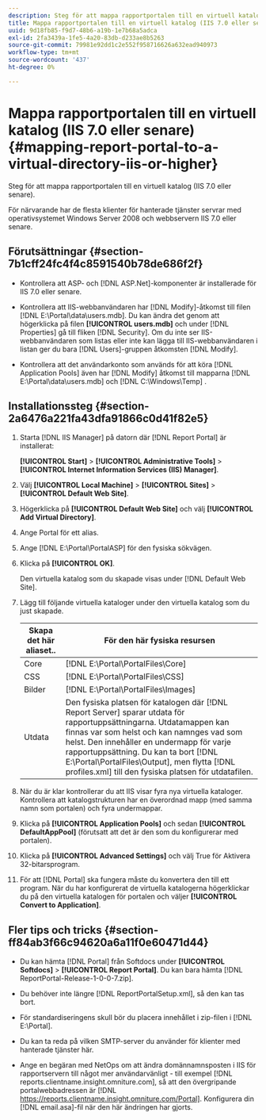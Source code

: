 ```yaml
---
description: Steg för att mappa rapportportalen till en virtuell katalog (IIS 7.0 eller senare).
title: Mappa rapportportalen till en virtuell katalog (IIS 7.0 eller senare)
uuid: 9d18fb85-f9d7-48b6-a19b-1e7b68a5adca
exl-id: 2fa3439a-1fe5-4a20-83db-d233ae8b5263
source-git-commit: 79981e92dd1c2e552f958716626a632ead940973
workflow-type: tm+mt
source-wordcount: '437'
ht-degree: 0%

---
```


# Mappa rapportportalen till en virtuell katalog (IIS 7.0 eller senare){#mapping-report-portal-to-a-virtual-directory-iis-or-higher}

Steg för att mappa rapportportalen till en virtuell katalog (IIS 7.0 eller senare).

För närvarande har de flesta klienter för hanterade tjänster servrar med operativsystemet Windows Server 2008 och webbservern IIS 7.0 eller senare.

## Förutsättningar {#section-7b1cff24fc4f4c8591540b78de686f2f}

* Kontrollera att ASP- och [!DNL ASP.Net]-komponenter är installerade för IIS 7.0 eller senare.
* Kontrollera att IIS-webbanvändaren har [!DNL Modify]-åtkomst till filen [!DNL E:\Portal\data\users.mdb]. Du kan ändra det genom att högerklicka på filen **[!UICONTROL users.mdb]** och under [!DNL Properties] gå till fliken [!DNL Security]. Om du inte ser IIS-webbanvändaren som listas eller inte kan lägga till IIS-webbanvändaren i listan ger du bara [!DNL Users]-gruppen åtkomsten [!DNL Modify].

* Kontrollera att det användarkonto som används för att köra [!DNL Application Pools] även har [!DNL Modify] åtkomst till mapparna [!DNL E:\Portal\data\users.mdb] och [!DNL C:\Windows\Temp\] .

## Installationssteg {#section-2a6476a221fa43dfa91866c0d41f82e5}

1. Starta [!DNL IIS Manager] på datorn där [!DNL Report Portal] är installerat:

   **[!UICONTROL Start]** > **[!UICONTROL Administrative Tools]** > **[!UICONTROL Internet Information Services (IIS) Manager]**.

1. Välj **[!UICONTROL Local Machine]** > **[!UICONTROL Sites]** > **[!UICONTROL Default Web Site]**.

1. Högerklicka på **[!UICONTROL Default Web Site]** och välj **[!UICONTROL Add Virtual Directory]**.

1. Ange Portal för ett alias.
1. Ange [!DNL E:\Portal\PortalASP] för den fysiska sökvägen.
1. Klicka på **[!UICONTROL OK]**.

   Den virtuella katalog som du skapade visas under [!DNL Default Web Site].

1. Lägg till följande virtuella kataloger under den virtuella katalog som du just skapade.

   | Skapa det här aliaset.. | För den här fysiska resursen |
   |---|---|
   | Core | [!DNL E:\Portal\PortalFiles\Core] |
   | CSS | [!DNL E:\Portal\PortalFiles\CSS] |
   | Bilder | [!DNL E:\Portal\PortalFiles\Images] |
   | Utdata | Den fysiska platsen för katalogen där [!DNL Report Server] sparar utdata för rapportuppsättningarna. Utdatamappen kan finnas var som helst och kan namnges vad som helst. Den innehåller en undermapp för varje rapportuppsättning. Du kan ta bort [!DNL E:\Portal\PortalFiles\Output], men flytta [!DNL profiles.xml] till den fysiska platsen för utdatafilen. |

1. När du är klar kontrollerar du att IIS visar fyra nya virtuella kataloger. Kontrollera att katalogstrukturen har en överordnad mapp (med samma namn som portalen) och fyra undermappar.
1. Klicka på **[!UICONTROL Application Pools]** och sedan **[!UICONTROL DefaultAppPool]** (förutsatt att det är den som du konfigurerar med portalen).

1. Klicka på **[!UICONTROL Advanced Settings]** och välj True för Aktivera 32-bitarsprogram.
1. För att [!DNL Portal] ska fungera måste du konvertera den till ett program. När du har konfigurerat de virtuella katalogerna högerklickar du på den virtuella katalogen för portalen och väljer **[!UICONTROL Convert to Application]**.

## Fler tips och tricks {#section-ff84ab3f66c94620a6a11f0e60471d44}

* Du kan hämta [!DNL Portal] från Softdocs under **[!UICONTROL Softdocs]** > **[!UICONTROL Report Portal]**. Du kan bara hämta [!DNL ReportPortal-Release-1-0-0-7.zip].

* Du behöver inte längre [!DNL ReportPortalSetup.xml], så den kan tas bort.
* För standardiseringens skull bör du placera innehållet i zip-filen i [!DNL E:\Portal].
* Du kan ta reda på vilken SMTP-server du använder för klienter med hanterade tjänster här.
* Ange en begäran med NetOps om att ändra domännamnsposten i IIS för rapportservern till något mer användarvänligt - till exempel [!DNL reports.clientname.insight.omniture.com], så att den övergripande portalwebbadressen är [!DNL https://reports.clientname.insight.omniture.com/Portal]. Konfigurera din [!DNL email.asa]-fil när den här ändringen har gjorts.
